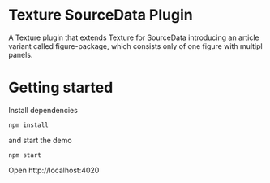 # Texture SourceData Plugin

A Texture plugin that extends Texture for SourceData introducing
an article variant called figure-package, which consists only of one figure
with multipl panels.

# Getting started

Install dependencies

```
npm install
```

and start the demo

```
npm start
```

Open http://localhost:4020
